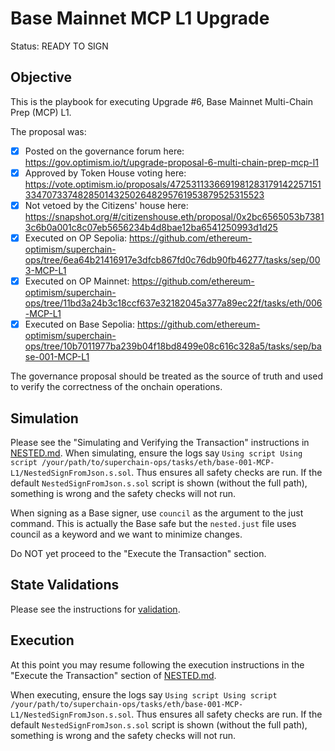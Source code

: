 # Base Mainnet MCP L1 Upgrade

Status: READY TO SIGN

## Objective

This is the playbook for executing Upgrade #6, Base Mainnet Multi-Chain Prep (MCP) L1.

The proposal was:

- [X] Posted on the governance forum here: https://gov.optimism.io/t/upgrade-proposal-6-multi-chain-prep-mcp-l1
- [X] Approved by Token House voting here: https://vote.optimism.io/proposals/47253113366919812831791422571513347073374828501432502648295761953879525315523
- [X] Not vetoed by the Citizens' house here: https://snapshot.org/#/citizenshouse.eth/proposal/0x2bc6565053b73813c6b0a001c8c07eb5656234b4d8bae12ba6541250993d1d25
- [X] Executed on OP Sepolia: https://github.com/ethereum-optimism/superchain-ops/tree/6ea64b21416917e3dfcb867fd0c76db90fb46277/tasks/sep/003-MCP-L1
- [X] Executed on OP Mainnet: https://github.com/ethereum-optimism/superchain-ops/tree/11bd3a24b3c18ccf637e32182045a377a89ec22f/tasks/eth/006-MCP-L1
- [X] Executed on Base Sepolia: https://github.com/ethereum-optimism/superchain-ops/tree/10b7011977ba239b04f18bd8499e08c616c328a5/tasks/sep/base-001-MCP-L1

The governance proposal should be treated as the source of truth and used to verify the correctness
of the onchain operations.

## Simulation

Please see the "Simulating and Verifying the Transaction" instructions in [NESTED.md](../../../NESTED.md).
When simulating, ensure the logs say `Using script Using script /your/path/to/superchain-ops/tasks/eth/base-001-MCP-L1/NestedSignFromJson.s.sol`.
Thus ensures all safety checks are run. If the default `NestedSignFromJson.s.sol` script is shown
(without the full path), something is wrong and the safety checks will not run.

When signing as a Base signer, use `council` as the argument to the just command. 
This is actually the Base safe but the `nested.just` file uses council as a keyword and
we want to minimize changes.

Do NOT yet proceed to the "Execute the Transaction" section.

## State Validations

Please see the instructions for [validation](./VALIDATION.md).

## Execution

At this point you may resume following the execution instructions in the "Execute the Transaction" section of [NESTED.md](../../../NESTED.md).

When executing, ensure the logs say `Using script Using script /your/path/to/superchain-ops/tasks/eth/base-001-MCP-L1/NestedSignFromJson.s.sol`.
Thus ensures all safety checks are run. If the default `NestedSignFromJson.s.sol` script is shown
(without the full path), something is wrong and the safety checks will not run.